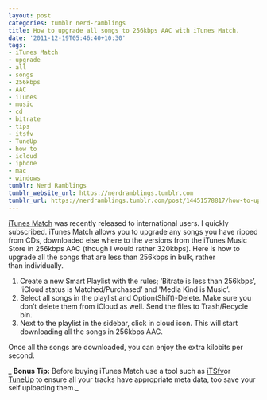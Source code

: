 ```yaml
---
layout: post
categories: tumblr nerd-ramblings
title: How to upgrade all songs to 256kbps AAC with iTunes Match.
date: '2011-12-19T05:46:40+10:30'
tags:
- iTunes Match
- upgrade
- all
- songs
- 256kbps
- AAC
- iTunes
- music
- cd
- bitrate
- tips
- itsfv
- TuneUp
- how to
- icloud
- iphone
- mac
- windows
tumblr: Nerd Ramblings
tumblr_website_url: https://nerdramblings.tumblr.com
tumblr_url: https://nerdramblings.tumblr.com/post/14451578817/how-to-upgrade-all-songs-to-256kbps-aac-with
---
```

[iTunes Match](http://www.apple.com/icloud/features/) was recently released to international users. I quickly subscribed. iTunes Match allows you to upgrade any songs you have ripped from CDs, downloaded else where to the versions from the iTunes Music Store in 256kbps AAC (though I would rather 320kbps). Here is how to upgrade all the songs that are less than 256kbps in bulk, rather than&nbsp;individually.

1. Create a new Smart Playlist with the rules; ‘Bitrate is less than 256kbps’, 'iCloud status is Matched/Purchased’ and 'Media Kind is Music’.
2. Select all songs in the playlist and Option(Shift)-Delete. Make sure you don’t delete them from iCloud as well. Send the files to Trash/Recycle bin.
3. Next to the playlist in the sidebar, click in cloud icon. This will start downloading all the songs in 256kbps AAC.

Once all the songs are downloaded, you can enjoy the extra kilobits per second.

_ **Bonus Tip:** Before buying iTunes Match use a tool such as [iTSfv](http://code.google.com/p/itsfv/downloads/list)or [TuneUp](http://www.tuneupmedia.com)&nbsp;to ensure all your tracks have&nbsp;appropriate&nbsp;meta data, too save your self uploading them._

